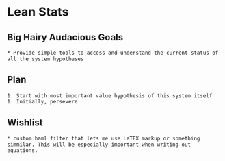 Lean Stats
==========

  Big Hairy Audacious Goals
  -------------------------

    * Provide simple tools to access and understand the current status of
    all the system hypotheses

  Plan
  ----

    1. Start with most important value hypothesis of this system itself
    1. Initially, persevere

  Wishlist
  --------
    * custom haml filter that lets me use LaTEX markup or something simmilar. This will be especially important when writing out equations.
